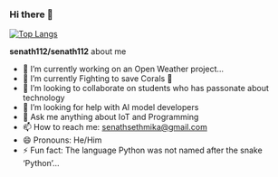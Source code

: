 <!--[![Stand With Ukraine](https://raw.githubusercontent.com/vshymanskyy/StandWithUkraine/main/banner2-direct.svg)](https://stand-with-ukraine.pp.ua)-->
### Hi there 👋
<!---[![Senath's GitHub stats](https://github-readme-stats.vercel.app/api?username=senath112)](https://github.com/senath112)-->
[![Top Langs](https://github-readme-stats.vercel.app/api/top-langs/?username=senath112)](https://github.com/senath112)


**senath112/senath112**  about me

- 🔭 I’m currently working on an Open Weather project...
- 🌱 I’m currently Fighting to save Corals 🪸
- 👯 I’m looking to collaborate on students who has passonate about technology
- 🤔 I’m looking for help with AI model developers
- 💬 Ask me anything about IoT and Programming
- 📫 How to reach me: senathsethmika@gmail.com
- 😄 Pronouns: He/Him
- ⚡ Fun fact: The language Python was not named after the snake ‘Python’...


